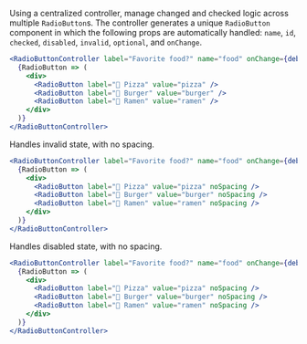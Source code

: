 Using a centralized controller, manage changed and checked logic across multiple `RadioButton`s. The
controller generates a unique `RadioButton` component in which the following props are automatically
handled: `name`, `id`, `checked`, `disabled`, `invalid`, `optional`, and `onChange`.

```jsx
<RadioButtonController label="Favorite food?" name="food" onChange={debug('onChange')} optional>
  {RadioButton => (
    <div>
      <RadioButton label="🍕 Pizza" value="pizza" />
      <RadioButton label="🍔 Burger" value="burger" />
      <RadioButton label="🍜 Ramen" value="ramen" />
    </div>
  )}
</RadioButtonController>
```

Handles invalid state, with no spacing.

```jsx
<RadioButtonController label="Favorite food?" name="food" onChange={debug('onChange')} invalid>
  {RadioButton => (
    <div>
      <RadioButton label="🍕 Pizza" value="pizza" noSpacing />
      <RadioButton label="🍔 Burger" value="burger" noSpacing />
      <RadioButton label="🍜 Ramen" value="ramen" noSpacing />
    </div>
  )}
</RadioButtonController>
```

Handles disabled state, with no spacing.

```jsx
<RadioButtonController label="Favorite food?" name="food" onChange={debug('onChange')} disabled>
  {RadioButton => (
    <div>
      <RadioButton label="🍕 Pizza" value="pizza" noSpacing />
      <RadioButton label="🍔 Burger" value="burger" noSpacing />
      <RadioButton label="🍜 Ramen" value="ramen" noSpacing />
    </div>
  )}
</RadioButtonController>
```
